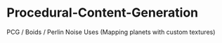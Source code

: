 # Procedural-Content-Generation
PCG / Boids / Perlin Noise Uses (Mapping planets with custom textures)
